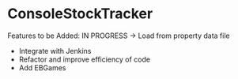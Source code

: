 # ConsoleStockTracker

Features to be Added:
IN PROGRESS -> Load from property data file
- Integrate with Jenkins
- Refactor and improve efficiency of code
- Add EBGames
